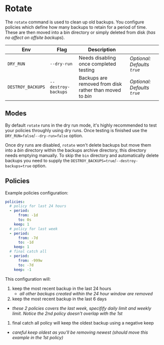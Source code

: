 # Rotate

The `rotate` command is used to clean up old backups. You configure policies which define how many backups to retain for a period of time. These are then moved into a bin directory or simply deleted from disk (_has no affect on offsite backups_).

|Env|Flag|Description||
|-|-|-|-|
|`DRY_RUN`|`--dry-run`|Needs disabling once completed testing|_Optional: Defaults `true`_|
|`DESTROY_BACKUPS`|`--destroy-backups`|Backups are removed from disk rather than moved to _bin_|_Optional: Defaults `true`_|

## Modes

By default `rotate` runs in the dry run mode, it's highly recommended to test your policies throughly using dry runs. Once testing is finished use the `DRY_RUN=false`/`--dry-run=false` option.

Once dry runs are disabled, `rotate` won't delete backups but move them into a _bin_ directory within the backups archive directory, this directory needs emptying manually. To skip the `bin` directory and automatically delete backups you need to supply the `DESTROY_BACKUPS=true`/`--destroy-backups=true` option.

## Policies

Example policies configuration:
```yaml
policies:
  # policy for last 24 hours
  - period:
      from: -1d
      to: 0s
    keep: 1
  # policy for last week
  - period:
      from: -7d
      to: -1d
    keep: 1
  # final catch all
  - period:
      from: -999w
      to: -7d
    keep: -1
```

This configuration will:

1. keep the most recent backup in the last 24 hours
    * _all other backups created within the 24 hour window are removed_
1. keep the most recent backup in the last 6 days
  * _these 2 policies covers the last week, specifify daily limit and weekly limit. Notice the 2nd policy doesn't overlap with the 1st_
1. final catch all policy will keep the oldest backup using a negative keep
  * _careful keep oldest as you'll be removing newest (should move this example in the 1st policy)_
